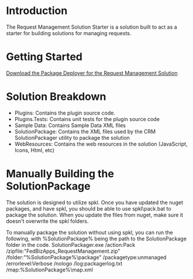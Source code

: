 # Introduction 
The Request Management Solution Starter is a solution built to act as a starter for building solutions for managing requests.

# Getting Started
[Download the Package Deployer for the Request Management Solution](https://github.com/carltoncolter/dyn-req-mgmt/releases/download/1.0/RequestManagement-1.0.zip)

# Solution Breakdown
* Plugins: Contains the plugin source code.
* Plugins.Tests: Contains unit tests for the plugin source code
* Sample Data: Contains Sample Data XML files
* SolutionPackage: Contains the XML files used by the CRM SolutionPackager utility to package the solution
* WebResources: Contains the web resources in the solution (JavaScript, Icons, Html, etc)

# Manually Building the SolutionPackage
The solution is designed to utilize spkl.  Once you have updated the nuget packages, and have spkl, you should be able to use spkl\pack.bat to package the solution.  When you update the files from nuget, make sure it doesn't overwrite the spkl folders.

To manually package the solution without using spkl, you can run the following, with %SolutionPackage% being the path to the SolutionPackage folder in the code.
SolutionPackager.exe /action:Pack /zipfile:"FedBizApps_RequestManagement.zip" /folder:"%SolutionPackage%\package" /packagetype:unmanaged /errorlevel:Verbose /nologo /log:packagerlog.txt /map:%SolutionPackage%\map.xml
